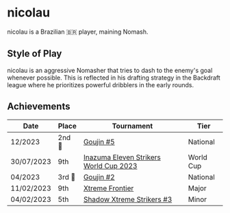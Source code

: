 # nicolau

nicolau is a Brazilian :brazil: player, maining Nomash.

## Style of Play

nicolau is an aggressive Nomasher that tries to dash to the enemy's goal whenever possible. This is reflected in his drafting strategy in the Backdraft league where he prioritizes powerful dribblers in the early rounds.

## Achievements

|Date|Place|Tournament|Tier|
|-|-|-|-|
| 12/2023 | 2nd :2nd_place_medal: | [Goujin #5](../../tournaments/lemonade/xgoujin5.md) | National |
| 30/07/2023 | 9th | [Inazuma Eleven Strikers World Cup 2023](../../tournaments/worldcup23.md) | World Cup |
| 04/2023 | 3rd :3rd_place_medal: | [Goujin #2](../../tournaments/lemonade/xgoujin2.md) | National |
| 11/02/2023 | 9th | [Xtreme Frontier](../../tournaments/sf/xf.md) | Major |
| 04/02/2023 | 5th | [Shadow Xtreme Strikers #3](../../tournaments/shadow/shadow3.md) | Minor |